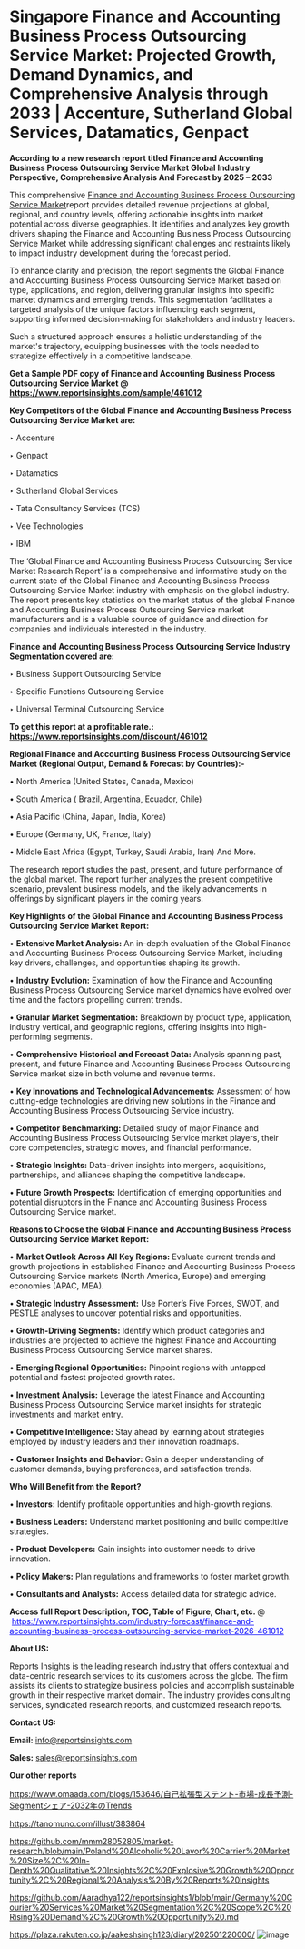 # Singapore Finance and Accounting Business Process Outsourcing Service Market: Projected Growth, Demand Dynamics, and Comprehensive Analysis through 2033 | Accenture, Sutherland Global Services, Datamatics, Genpact

<strong>According to a new research report titled Finance and Accounting Business Process Outsourcing Service Market Global Industry Perspective, Comprehensive Analysis And Forecast by 2025 – 2033</strong>

This comprehensive <a href=https://www.reportsinsights.com/sample/461012>Finance and Accounting Business Process Outsourcing Service Market</a>report provides detailed revenue projections at global, regional, and country levels, offering actionable insights into market potential across diverse geographies. It identifies and analyzes key growth drivers shaping the Finance and Accounting Business Process Outsourcing Service Market while addressing significant challenges and restraints likely to impact industry development during the forecast period.

To enhance clarity and precision, the report segments the Global Finance and Accounting Business Process Outsourcing Service Market based on type, applications, and region, delivering granular insights into specific market dynamics and emerging trends. This segmentation facilitates a targeted analysis of the unique factors influencing each segment, supporting informed decision-making for stakeholders and industry leaders.

Such a structured approach ensures a holistic understanding of the market's trajectory, equipping businesses with the tools needed to strategize effectively in a competitive landscape.

<strong>Get a Sample PDF copy of Finance and Accounting Business Process Outsourcing Service Market </strong><strong>@<a href=https://www.reportsinsights.com/sample/461012 style=color:#0000ff;> https://www.reportsinsights.com/sample/461012</a></strong></font>

<strong>Key Competitors of the Global Finance and Accounting Business Process Outsourcing Service Market are:</strong>

‣ Accenture

‣ Genpact

‣ Datamatics

‣ Sutherland Global Services

‣ Tata Consultancy Services (TCS)

‣ Vee Technologies

‣ IBM

The ‘Global Finance and Accounting Business Process Outsourcing Service Market Research Report’ is a comprehensive and informative study on the current state of the Global Finance and Accounting Business Process Outsourcing Service Market industry with emphasis on the global industry. The report presents key statistics on the market status of the global Finance and Accounting Business Process Outsourcing Service market manufacturers and is a valuable source of guidance and direction for companies and individuals interested in the industry.

<strong>Finance and Accounting Business Process Outsourcing Service Industry Segmentation covered are:</strong>

‣ Business Support Outsourcing Service

‣ Specific Functions Outsourcing Service

‣ Universal Terminal Outsourcing Service

<strong>To get this report at a profitable rate.: <a href=https://www.reportsinsights.com/discount/461012 style=color:#0000ff;>https://www.reportsinsights.com/discount/461012</a></strong></font>

<strong>Regional Finance and Accounting Business Process Outsourcing Service Market (Regional Output, Demand &amp; Forecast by Countries):-</strong>

• North America (United States, Canada, Mexico)

• South America ( Brazil, Argentina, Ecuador, Chile)

• Asia Pacific (China, Japan, India, Korea)

• Europe (Germany, UK, France, Italy)

• Middle East Africa (Egypt, Turkey, Saudi Arabia, Iran) And More.

The research report studies the past, present, and future performance of the global market. The report further analyzes the present competitive scenario, prevalent business models, and the likely advancements in offerings by significant players in the coming years.

<strong>Key Highlights of the Global Finance and Accounting Business Process Outsourcing Service Market Report:</strong>

• <strong>Extensive Market Analysis:</strong> An in-depth evaluation of the Global Finance and Accounting Business Process Outsourcing Service Market, including key drivers, challenges, and opportunities shaping its growth.

• <strong>Industry Evolution:</strong> Examination of how the Finance and Accounting Business Process Outsourcing Service market dynamics have evolved over time and the factors propelling current trends.

• <strong>Granular Market Segmentation:</strong> Breakdown by product type, application, industry vertical, and geographic regions, offering insights into high-performing segments.

• <strong>Comprehensive Historical and Forecast Data:</strong> Analysis spanning past, present, and future Finance and Accounting Business Process Outsourcing Service market size in both volume and revenue terms.

• <strong>Key Innovations and Technological Advancements:</strong> Assessment of how cutting-edge technologies are driving new solutions in the Finance and Accounting Business Process Outsourcing Service industry.

• <strong>Competitor Benchmarking:</strong> Detailed study of major Finance and Accounting Business Process Outsourcing Service market players, their core competencies, strategic moves, and financial performance.

• <strong>Strategic Insights:</strong> Data-driven insights into mergers, acquisitions, partnerships, and alliances shaping the competitive landscape.

• <strong>Future Growth Prospects:</strong> Identification of emerging opportunities and potential disruptors in the Finance and Accounting Business Process Outsourcing Service market.

<strong>Reasons to Choose the Global Finance and Accounting Business Process Outsourcing Service Market Report:</strong>

• <strong>Market Outlook Across All Key Regions:</strong> Evaluate current trends and growth projections in established Finance and Accounting Business Process Outsourcing Service markets (North America, Europe) and emerging economies (APAC, MEA).

• <strong>Strategic Industry Assessment:</strong> Use Porter’s Five Forces, SWOT, and PESTLE analyses to uncover potential risks and opportunities.

• <strong>Growth-Driving Segments:</strong> Identify which product categories and industries are projected to achieve the highest Finance and Accounting Business Process Outsourcing Service market shares.

• <strong>Emerging Regional Opportunities:</strong> Pinpoint regions with untapped potential and fastest projected growth rates.

• <strong>Investment Analysis:</strong> Leverage the latest Finance and Accounting Business Process Outsourcing Service market insights for strategic investments and market entry.

• <strong>Competitive Intelligence:</strong> Stay ahead by learning about strategies employed by industry leaders and their innovation roadmaps.

• <strong>Customer Insights and Behavior:</strong> Gain a deeper understanding of customer demands, buying preferences, and satisfaction trends.

<strong>Who Will Benefit from the Report?</strong>

• <strong>Investors:</strong> Identify profitable opportunities and high-growth regions.

• <strong>Business Leaders:</strong> Understand market positioning and build competitive strategies.

• <strong>Product Developers:</strong> Gain insights into customer needs to drive innovation.

• <strong>Policy Makers:</strong> Plan regulations and frameworks to foster market growth.

• <strong>Consultants and Analysts:</strong> Access detailed data for strategic advice.
</ul>
<strong>Access full Report Description, TOC, Table of Figure, Chart, etc. </strong>@  <a href=https://www.reportsinsights.com/industry-forecast/finance-and-accounting-business-process-outsourcing-service-market-2026-461012 style=color:#0000ff;>https://www.reportsinsights.com/industry-forecast/finance-and-accounting-business-process-outsourcing-service-market-2026-461012</a></font>

<strong><strong>About US</strong>:</strong>

Reports Insights is the leading research industry that offers contextual and data-centric research services to its customers across the globe. The firm assists its clients to strategize business policies and accomplish sustainable growth in their respective market domain. The industry provides consulting services, syndicated research reports, and customized research reports.

<strong>Contact US:</strong>

<p class=""""><b>Email:</b> <a href=mailto:info@reportsinsights.com>info@reportsinsights.com</a></p>
<p class=""""><b>Sales:</b> <a href=mailto:sales@reportsinsights.com>sales@reportsinsights.com</a></p>

<strong>Our other reports</strong>

<a href=https://www.omaada.com/blogs/153646/自己拡張型ステント-市場-成長予測-Segmentシェア-2032年のTrends>https://www.omaada.com/blogs/153646/自己拡張型ステント-市場-成長予測-Segmentシェア-2032年のTrends</a>

<a href=https://tanomuno.com/illust/383864>https://tanomuno.com/illust/383864</a>

<a href=https://github.com/mmm28052805/market-research/blob/main/Poland%20Alcoholic%20Lavor%20Carrier%20Market%20Size%2C%20In-Depth%20Qualitative%20Insights%2C%20Explosive%20Growth%20Opportunity%2C%20Regional%20Analysis%20By%20Reports%20Insights>https://github.com/mmm28052805/market-research/blob/main/Poland%20Alcoholic%20Lavor%20Carrier%20Market%20Size%2C%20In-Depth%20Qualitative%20Insights%2C%20Explosive%20Growth%20Opportunity%2C%20Regional%20Analysis%20By%20Reports%20Insights</a>

<a href=https://github.com/Aaradhya122/reportsinsights1/blob/main/Germany%20Courier%20Services%20Market%20Segmentation%2C%20Scope%2C%20Rising%20Demand%2C%20Growth%20Opportunity%20.md>https://github.com/Aaradhya122/reportsinsights1/blob/main/Germany%20Courier%20Services%20Market%20Segmentation%2C%20Scope%2C%20Rising%20Demand%2C%20Growth%20Opportunity%20.md</a>

<a href=https://plaza.rakuten.co.jp/aakeshsingh123/diary/202501220000/>https://plaza.rakuten.co.jp/aakeshsingh123/diary/202501220000/</a>
![image](https://github.com/user-attachments/assets/97ae77b0-0b29-4907-ad1d-94bac2d3e2d7)
